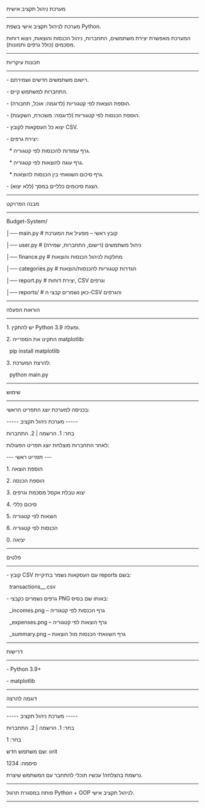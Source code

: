 מערכת ניהול תקציב אישית

------------------------------------------------------------



מערכת לניהול תקציב אישי בשפת Python.

המערכת מאפשרת יצירת משתמשים, התחברות, ניהול הכנסות והוצאות, ויצוא דוחות מסכמים (כולל גרפים ותמונות).



------------------------------------------------------------

תכונות עיקריות

------------------------------------------------------------

\- רישום משתמשים חדשים ושמירתם.

\- התחברות למשתמש קיים.

\- הוספת הוצאות לפי קטגוריות (לדוגמה: אוכל, תחבורה).

\- הוספת הכנסות לפי קטגוריות (לדוגמה: משכורת, השקעות).

\- יצוא כל העסקאות לקובץ CSV.

\- יצירת גרפים:

&nbsp; \* גרף עמודות להכנסות לפי קטגוריה.

&nbsp; \* גרף עוגה להוצאות לפי קטגוריה.

&nbsp; \* גרף סיכום השוואתי בין הכנסות להוצאות.

\- הצגת סיכומים כלליים במסך (ללא יצוא).



------------------------------------------------------------

מבנה הפרויקט

------------------------------------------------------------

Budget-System/

│── main.py                # קובץ ראשי – מפעיל את המערכת

│── user.py                # ניהול משתמשים (רישום, התחברות, שמירה)

│── finance.py             # מחלקות לניהול הכנסות והוצאות

│── categories.py          # הגדרות קטגוריות להכנסות/הוצאות

│── report.py              # יצירת דוחות, CSV וגרפים

│── reports/               # כאן נשמרים קבצי ה-CSV והגרפים



------------------------------------------------------------

הוראות הפעלה

------------------------------------------------------------

1\. יש להתקין Python 3.9 ומעלה.

2\. התקינו את הספרייה matplotlib:

&nbsp;  pip install matplotlib

3\. להרצת המערכת:

&nbsp;  python main.py



------------------------------------------------------------

שימוש

------------------------------------------------------------

בכניסה למערכת יוצג התפריט הראשי:



----- מערכת ניהול תקציב -----

בחר: 1. הרשמה | 2. התחברות



לאחר התחברות מוצלחת יוצג תפריט הפעולות:



--- תפריט ראשי ---

1\. הוספת הוצאה

2\. הוספת הכנסה

3\. יצוא טבלת אקסל מסכמת וגרפים

4\. סיכום כללי

5\. הוצאות לפי קטגוריה

6\. הכנסות לפי קטגוריה

0\. יציאה



------------------------------------------------------------

פלטים

------------------------------------------------------------

\- קובץ CSV עם העסקאות נשמר בתיקיית reports בשם:

&nbsp; transactions\_<username>\_<timestamp>.csv



\- גרפים נשמרים כקבצי PNG באותו שם בסיס:

&nbsp; <username>\_incomes.png    – גרף הכנסות לפי קטגוריה

&nbsp; <username>\_expenses.png   – גרף הוצאות לפי קטגוריה

&nbsp; <username>\_summary.png    – גרף השוואתי הכנסות מול הוצאות



------------------------------------------------------------

דרישות

------------------------------------------------------------

\- Python 3.9+

\- matplotlib



------------------------------------------------------------

דוגמה להרצה

------------------------------------------------------------

----- מערכת ניהול תקציב -----

בחר: 1. הרשמה | 2. התחברות

בחר: 1

שם משתמש חדש: orit

סיסמה: 1234

נרשמת בהצלחה! עכשיו תוכלי להתחבר עם המשתמש שיצרת.

------------------------------------------------------------

פותח במסגרת תרגול Python + OOP לניהול תקציב אישי.

------------------------------------------------------------

